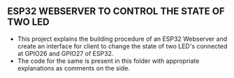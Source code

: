 ## ESP32 WEBSERVER TO CONTROL THE STATE OF TWO LED

* This project explains the building procedure of an ESP32 Webserver and create an interface for client to change the state of two LED's connected at GPIO26 and GPIO27 of ESP32.
* The code for the same is present in this folder with appropriate explanations as comments on the side.
